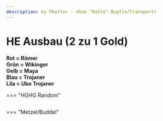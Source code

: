 ```yaml
---
description: by Phottor - ohne "Kohle" Bugfix/Transport+
---
```


# HE Ausbau (2 zu 1 Gold)

**Rot = Römer**\
**Grün = Wikinger**\
**Gelb = Maya**\
**Blau = Trojaner**\
**Lila = Ubo Trojaner**


=== "HGHG Random"
	<figure><img src="../../assets/hghg_heausbau.png" alt=""><figcaption></figcaption></figure>


=== "Metzel/Buddel"
	<figure><img src="../../assets/metzel_heausbau.png" alt=""><figcaption></figcaption></figure>


